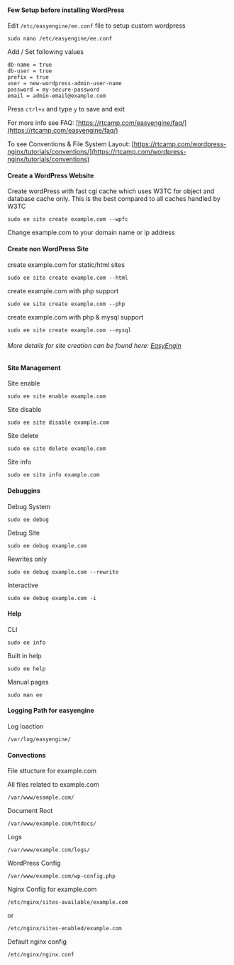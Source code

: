 #### Few Setup before installing WordPress

Edit `/etc/easyengine/ee.conf` file to setup custom wordpress

`sudo nano /etc/easyengine/ee.conf`

Add / Set following values

```
db-name = true
db-user = true
prefix = true
user = new-wordpress-admin-user-name
password = my-secure-password
email = admin-email@example.com
```

Press `ctrl+x` and type `y` to save and exit

For more info see FAQ: [https://rtcamp.com/easyengine/faq/](https://rtcamp.com/easyengine/faq/)

To see Conventions & File System Layout: [https://rtcamp.com/wordpress-nginx/tutorials/conventions/](https://rtcamp.com/wordpress-nginx/tutorials/conventions)

#### Create a WordPress Website

Create wordPress with fast cgi cache which uses W3TC for object and database cache only. This is the best compared to all caches handled by W3TC


`sudo ee site create example.com --wpfc`

Change example.com to your domain name or ip address

#### Create non WordPress Site

create example.com for static/html sites

`sudo ee site create example.com --html`

create example.com with php support 

`sudo ee site create example.com --php`

create example.com with php & mysql support

`sudo ee site create example.com --mysql`


###### More details for site creation can be found here: [EasyEngin](https://github.com/rtCamp/easyengine)

#### Site Management

Site enable

`sudo ee site enable example.com`

Site disable

`sudo ee site disable example.com`

Site delete

`sudo ee site delete example.com`

Site info

`sudo ee site info example.com`

#### Debuggins

Debug System

`sudo ee debug`

Debug Site

`sudo ee debug example.com`

Rewrites only

`sudo ee debug example.com --rewrite`

Interactive

`sudo ee debug example.com -i`

#### Help

CLI

`sudo ee info`

Built in help

`sudo ee help`

Manual pages

`sudo man ee`

#### Logging Path for easyengine

Log loaction

`/var/log/easyengine/`

#### Convections
File sttucture for example.com

All files related to example.com

`/var/www/esample.com/`

Document Root

`/var/www/example.com/htdocs/`

Logs

`/var/www/example.com/logs/`

WordPress Config

`/var/www/example.com/wp-config.php`

Nginx Config for example.com

`/etc/nginx/sites-available/example.com`

or

`/etc/nginx/sites-enabled/example.com`

Default nginx config

`/etc/nginx/nginx.conf`



